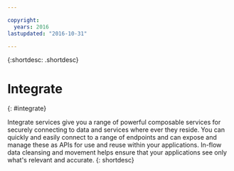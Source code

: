 ```yaml
---

copyright:
  years: 2016
lastupdated: "2016-10-31"

---
```


{:shortdesc: .shortdesc} 

# Integrate
{: #integrate}

Integrate services give you a range of powerful composable services for securely connecting to data and services where ever they reside. You can quickly and easily connect to a range of endpoints and can expose and manage these as APIs for use and reuse within your applications. In-flow data cleansing and movement helps ensure that your applications see only what's relevant and accurate.
{: shortdesc}



